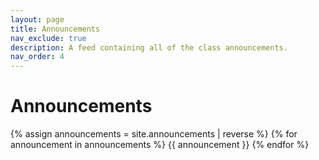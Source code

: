 ```yaml
---
layout: page
title: Announcements
nav_exclude: true
description: A feed containing all of the class announcements.
nav_order: 4
---
```


# Announcements

{% assign announcements = site.announcements | reverse %}
{% for announcement in announcements %}
{{ announcement }}
{% endfor %}
